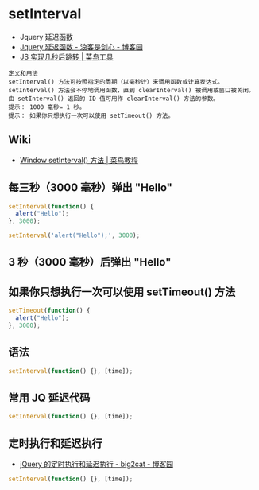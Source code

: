 # setInterval

- Jquery 延迟函数
- [Jquery 延迟函数 - 浪客是剑心 - 博客园](https://www.cnblogs.com/simonjinx/p/3800595.html)
- [JS 实现几秒后跳转 | 菜鸟工具](https://c.runoob.com/codedemo/5448)

```text
定义和用法
setInterval() 方法可按照指定的周期（以毫秒计）来调用函数或计算表达式。
setInterval() 方法会不停地调用函数，直到 clearInterval() 被调用或窗口被关闭。由 setInterval() 返回的 ID 值可用作 clearInterval() 方法的参数。
提示： 1000 毫秒= 1 秒。
提示： 如果你只想执行一次可以使用 setTimeout() 方法。
```

## Wiki

- [Window setInterval() 方法 | 菜鸟教程](http://www.runoob.com/jsref/met-win-setinterval.html)

## 每三秒（3000 毫秒）弹出 "Hello"

```js
setInterval(function() {
  alert("Hello");
}, 3000);
```

```js
setInterval('alert("Hello");', 3000);
```

## 3 秒（3000 毫秒）后弹出 "Hello"

## 如果你只想执行一次可以使用 setTimeout() 方法

```js
setTimeout(function() {
  alert("Hello");
}, 3000);
```

## 语法

```js
setInterval(function() {}, [time]);
```

## 常用 JQ 延迟代码

```js
setInterval(function() {}, [time]);
```

## 定时执行和延迟执行

- [jQuery 的定时执行和延迟执行 - big2cat - 博客园](http://www.cnblogs.com/big2cat/p/9849515.html)

```js
setInterval(function() {}, [time]);
```
